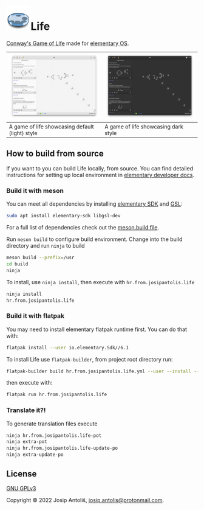 <img align="left" width="64" height="64" src="data/icons/64.svg">
<h1>Life</h1>

[Conway's Game of Life](https://en.wikipedia.org/wiki/Conway%27s_Game_of_Life) made for [elementary OS](https://elementary.io/).

|![Default style screenshot](data/screenshots/default.png)|![Dark style screenshot](data/screenshots/dark.png)          |
|---------------------------------------------------------|-----------------------------------------------------------------|
| A game of life showcasing default (light) style  | A game of life showcasing dark style |


## How to build from source

If you want to you can build Life locally, from source. You can find detailed instructions for setting up local environment in [elementary developer docs](https://docs.elementary.io/develop/writing-apps/the-basic-setup).

### Build it with meson

You can meet all dependencies by installing [elementary SDK](https://docs.elementary.io/develop/writing-apps/the-basic-setup#development-libraries) and [GSL](https://www.gnu.org/software/gsl/):

```sh
sudo apt install elementary-sdk libgsl-dev
```

For a full list of dependencies check out the [meson.build file](meson.build).

Run `meson build` to configure build environment. Change into the build directory and run `ninja` to build

```sh
meson build --prefix=/usr
cd build
ninja
```

To install, use `ninja install`, then execute with `hr.from.josipantolis.life`

```sh
ninja install
hr.from.josipantolis.life
```

### Build it with flatpak

You may need to install elementary flatpak runtime first. You can do that with:

```sh
flatpak install --user io.elementary.Sdk//6.1
```

To install Life use `flatpak-builder`, from project root directory run:

```sh
flatpak-builder build hr.from.josipantolis.life.yml --user --install --force-clean
```

then execute with:

```sh
flatpak run hr.from.josipantolis.life
```

### Translate it?!

To generate translation files execute

```sh
ninja hr.from.josipantolis.life-pot
ninja extra-pot
ninja hr.from.josipantolis.life-update-po
ninja extra-update-po
```

## License

[GNU GPLv3](COPYING)

Copyright © 2022 Josip Antoliš, josip.antolis@protonmail.com.
